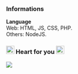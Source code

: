### Informations
**Language** <br>
Web: HTML, JS, CSS, PHP. <br>
Others: NodeJS.
### <a href="/?tab=overview"><img src="https://github.com/newlynameds/newlynameds/blob/master/images/crystal.green.png?raw=true" width="22px"></a> Heart for you <a href="/?tab=overview"><img src="https://github.com/newlynameds/newlynameds/blob/master/images/crystal.red.png?raw=true" width="22px"></a>
<a href="https://allmylinks.com/newly" target="_blank"><img src="https://discord.c99.nl/widget/theme-2/637228770541043733.png"></a>
